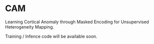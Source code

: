 # CAM
Learning Cortical Anomaly through Masked Encoding for Unsupervised Heterogeneity Mapping.

Training / Infence code will be available soon.
